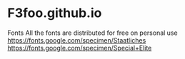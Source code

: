 # F3foo.github.io


Fonts
All the fonts are distributed for free on personal use
https://fonts.google.com/specimen/Staatliches
https://fonts.google.com/specimen/Special+Elite
